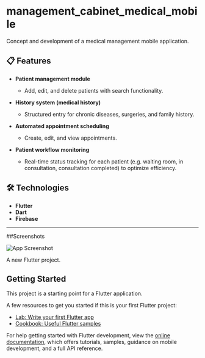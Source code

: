 # management_cabinet_medical_mobile

Concept and development of a medical management mobile application.

## 📋 Features

- **Patient management module**
  - Add, edit, and delete patients with search functionality.
  
- **History system (medical history)**
  - Structured entry for chronic diseases, surgeries, and family history.
  
- **Automated appointment scheduling**
  - Create, edit, and view appointments.
  
- **Patient workflow monitoring**
  - Real-time status tracking for each patient (e.g. waiting room, in consultation, consultation completed) to optimize efficiency.

## 🛠️ Technologies

- **Flutter**
- **Dart**
- **Firebase**

---
##Screenshots
  
![App Screenshot](assets/images/Untitled.png)

A new Flutter project.

## Getting Started

This project is a starting point for a Flutter application.

A few resources to get you started if this is your first Flutter project:

- [Lab: Write your first Flutter app](https://docs.flutter.dev/get-started/codelab)
- [Cookbook: Useful Flutter samples](https://docs.flutter.dev/cookbook)

For help getting started with Flutter development, view the
[online documentation](https://docs.flutter.dev/), which offers tutorials,
samples, guidance on mobile development, and a full API reference.
